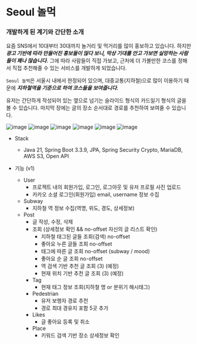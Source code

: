 # Seoul 놀먹

### 개발하게 된 계기와 간단한 소개
요즘 SNS에서 10대부터 30대까지 놀거리 및 먹거리를 많이 홍보하고 있습니다. 하지만 ***광고 기반에 따라 만들어진 홍보들이 많다 보니, 막상 기대를 안고 가보면 실망하는 사람들이 꽤나 많습니다.*** 그에 따라 사람들이 직접 가보고, 근처에 더 가볼만한 코스를 정해서 직접 추천해줄 수 있는 서비스를 개발하게 되었습니다.

`Seoul 놀먹`은 서울시 내에서 한정되어 있으며, 대중교통(지하철)으로 많이 이용하기 때문에 ***지하철역을 기준으로 하여 코스들을 보여줍니다.***

유저는 간단하게 작성되어 있는 옆으로 넘기는 슬라이드 형식의 카드일기 형식의 글을 볼 수 있습니다. 마지막 장에는 글의 장소 순서대로 경로를 추천하여 보여줄 수 있습니다.


![image](https://github.com/user-attachments/assets/086b8ddf-dad4-43b8-97e1-31db3385c387) <!-- 로그인 화면   -->
![image](https://github.com/user-attachments/assets/b2afda80-e524-45da-98a2-f7dd9ec60d8f) <!-- 글 상세 보기 화면 -->
![image](https://github.com/user-attachments/assets/17849ad2-ee12-47de-bbf8-d89ebe297964) <!-- 지하철역 검색 -->
![image](https://github.com/user-attachments/assets/1aeaa11e-667f-4935-91be-af39769c055a) <!-- 검색 & 위치기반 추천 -->
![image](https://github.com/user-attachments/assets/21101888-7e89-4d3b-950e-b1febfe1facc) <!-- 내 정보 -->
![image](https://github.com/user-attachments/assets/e088ec9a-f272-4b89-bfdf-fed92bbb7917) <!-- 아키텍쳐 v1  -->

- Stack
  - Java 21, Spring Boot 3.3.9, JPA, Spring Security Crypto, MariaDB, AWS S3, Open API

- 기능 (v1)
  - User
    - 프로젝트 내의 회원가입, 로그인, 로그아웃 및 유저 프로필 사진 업로드
    - 카카오 소셜 로그인(회원가입) email, username 정보 수집
  - Subway
    - 지하철 역 정보 수집(역명, 위도, 경도, 상세정보)
  - Post
    - 글 작성, 수정, 삭제
    - 조회 (상세정보 확인 && no-offset 자신의 글 리스트 확인)
      - 지하철 태그된 글들 조회(검색) no-offset
      - 좋아요 누른 글들 조회 no-offset
      - 태그에 따른 글 조회 no-offset (subway / mood)
      - 좋아요 순 글 조회 no-offset
      - 역 검색 기반 추천 글 조회 (3) (예정)
      - 현재 위치 기반 추천 글 조회 (3) (예정)
    - Tag
      - 현재 태그 정보 조회(지하철 명 or 분위기 해시태그)
    - Pedestrian
      - 유저 보행자 경로 추천
      - 경로 최대 경유지 포함 5곳 추가
    - Likes
      - 글 좋아요 등록 및 취소
    - Place
      - 키워드 검색 기반 장소 상세정보 확인
